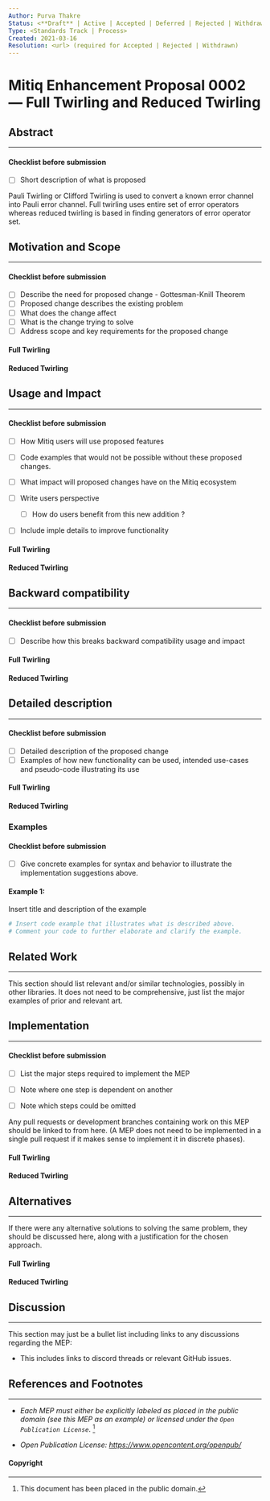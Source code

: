 ```yaml
---
Author: Purva Thakre
Status: <**Draft** | Active | Accepted | Deferred | Rejected | Withdrawn | Final | Superseded>
Type: <Standards Track | Process>
Created: 2021-03-16
Resolution: <url> (required for Accepted | Rejected | Withdrawn)
---
```


# Mitiq Enhancement Proposal 0002 — Full Twirling and Reduced Twirling

## Abstract
---
#### Checklist before submission
- [ ] Short description of what is proposed

Pauli Twirling or Clifford Twirling is used to convert a known error channel into Pauli error channel. Full twirling uses entire set of error operators whereas reduced twirling is based in finding generators of error operator set.

## Motivation and Scope
---
#### Checklist before submission
- [ ] Describe the need for proposed change - Gottesman-Knill Theorem
- [ ] Proposed change describes the existing problem
- [ ] What does the change affect
- [ ] What is the change trying to solve
- [ ] Address scope and key requirements for
the proposed change

#### Full Twirling

#### Reduced Twirling

## Usage and Impact
---
#### Checklist before submission
- [ ] How Mitiq users will use proposed features
- [ ] Code examples that would not be possible without these proposed changes.
- [ ] What impact will proposed changes have on the Mitiq ecosystem
- [ ] Write users perspective
  - [ ] How do users benefit from this new addition ?
- [ ] Include imple details to improve functionality


#### Full Twirling

#### Reduced Twirling

## Backward compatibility
---
#### Checklist before submission
- [ ] Describe how this breaks backward compatibility usage and impact

#### Full Twirling

#### Reduced Twirling


## Detailed description
---
#### Checklist before submission
- [ ] Detailed description of the proposed change
- [ ] Examples of how new functionality can be used, intended use-cases and pseudo-code illustrating its use

#### Full Twirling

#### Reduced Twirling


### Examples

#### Checklist before submission
- [ ] Give concrete examples for syntax and behavior to illustrate the implementation suggestions above.

#### Example 1:

Insert title and description of the example

```python
# Insert code example that illustrates what is described above.
# Comment your code to further elaborate and clarify the example.
```

## Related Work
---

This section should list relevant and/or similar technologies, possibly in other
libraries. It does not need to be comprehensive, just list the major examples of
prior and relevant art.

## Implementation
---
#### Checklist before submission
- [ ] List the major steps required to implement the MEP
- [ ] Note where one step is dependent on another
- [ ] Note which steps could be omitted


Any pull requests or development branches containing work on this MEP should
be linked to from here.  (A MEP does not need to be implemented in a single
pull request if it makes sense to implement it in discrete phases).
#### Full Twirling

#### Reduced Twirling

## Alternatives
---

If there were any alternative solutions to solving the same problem, they should
be discussed here, along with a justification for the chosen approach.
#### Full Twirling

#### Reduced Twirling

## Discussion
---

This section may just be a bullet list including links to any discussions
regarding the MEP:

- This includes links to discord threads or relevant GitHub issues.


## References and Footnotes
---

- _Each MEP must either be explicitly labeled as placed in the public domain (see
   this MEP as an example) or licensed under the `Open Publication License`_. [^1]

- _Open Publication License: https://www.opencontent.org/openpub/_


#### Copyright

[^1]: This document has been placed in the public domain.
